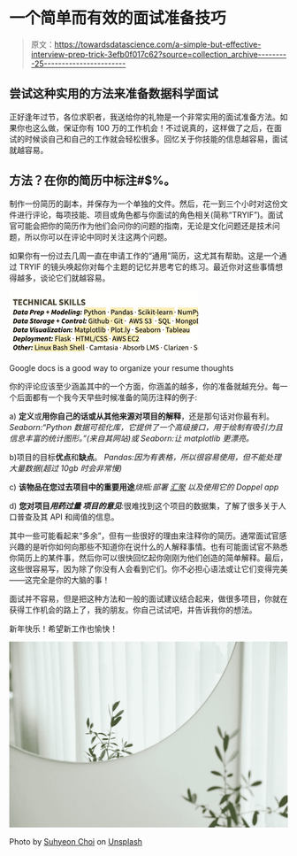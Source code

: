 # 一个简单而有效的面试准备技巧

> 原文：<https://towardsdatascience.com/a-simple-but-effective-interview-prep-trick-3efb0f017c62?source=collection_archive---------25----------------------->

## 尝试这种实用的方法来准备数据科学面试

正好逢年过节，各位求职者，我送给你的礼物是一个非常实用的面试准备方法。如果你也这么做，保证你有 100 万的工作机会！不过说真的，这样做了之后，在面试的时候谈自己和自己的工作就会轻松很多。回忆关于你技能的信息越容易，面试就越容易。

## 方法？在你的简历中标注#$%。

制作一份简历的副本，并保存为一个单独的文件。然后，花一到三个小时对这份文件进行评论，每项技能、项目或角色都与你面试的角色相关(简称“TRYIF”)。面试官可能会把你的简历作为他们会问你的问题的指南，无论是文化问题还是技术问题，所以你可以在评论中同时关注这两个问题。

如果你有一份过去几周一直在申请工作的“通用”简历，这尤其有帮助。这是一个通过 TRYIF 的镜头唤起你对每个主题的记忆并思考它的练习。最近你对这些事情想得越多，谈论它们就越容易。

![](img/2732f41af3f0a38f0641bf763729f896.png)

Google docs is a good way to organize your resume thoughts

你的评论应该至少涵盖其中的一个方面，你涵盖的越多，你的准备就越充分。每一个后面都有一个我今天早些时候准备的简历注释的例子:

a) **定义**或**用你自己的话或从其他来源对项目的解释**，还是那句话对你最有利。*Seaborn:“Python 数据可视化库，它提供了一个高级接口，用于绘制有吸引力且信息丰富的统计图形。”(来自其网站)或 Seaborn:让 matplotlib 更漂亮。*

b)项目的目标**优点**和**缺点**。 *Pandas:因为有表格，所以很容易使用，但不能处理大量数据(超过 10gb 时会非常慢)*

c) **该物品在您过去项目中的重要用途***烧瓶:部署* [*汇聚*](http://www.playconvergence.com) *以及使用它的 Doppel app*

d) **您对项目*用药过量* *项目的意见***:很难找到这个项目的数据集，了解了很多关于人口普查及其 API 和阈值的信息。

其中一些可能看起来“多余”，但有一些很好的理由来注释你的简历。通常面试官感兴趣的是听你如何向那些不知道你在说什么的人解释事情。也有可能面试官不熟悉你简历上的某件事，然后你可以很快回忆起你刚刚为他们创造的简单解释。最后，这些很容易写，因为除了你没有人会看到它们。你不必担心语法或让它们变得完美——这完全是你的大脑的事！

面试并不容易，但是把这种方法和一般的面试建议结合起来，做很多项目，你就在获得工作机会的路上了，我的朋友。你自己试试吧，并告诉我你的想法。

新年快乐！希望新工作也愉快！

![](img/fcc61715ffda4683e264fc6c2647c4c8.png)

Photo by [Suhyeon Choi](https://unsplash.com/@by_syeoni?utm_source=unsplash&utm_medium=referral&utm_content=creditCopyText) on [Unsplash](https://unsplash.com/s/photos/mirror?utm_source=unsplash&utm_medium=referral&utm_content=creditCopyText)
